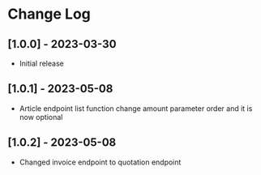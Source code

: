 # Change Log

## [1.0.0] - 2023-03-30

 - Initial release

## [1.0.1] - 2023-05-08

 - Article endpoint list function change amount parameter order and it is now optional

## [1.0.2] - 2023-05-08

 - Changed invoice endpoint to quotation endpoint